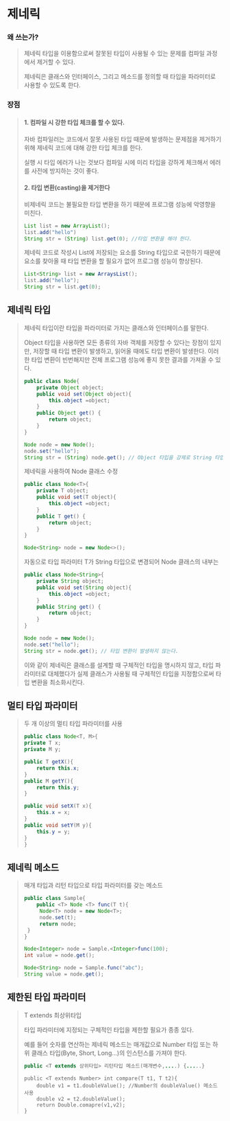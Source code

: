 # 제네릭

### 왜 쓰는가?

> 제네릭 타입을 이용함으로써 잘못된 타입이 사용될 수 있는 문제를 컴파일 과정에서 제거할 수 있다.
>
> 제네릭은 클래스와 인터페이스, 그리고 메소드를 정의할 때 타입을 파라미터로 사용할 수 있도록 한다.

### 장점

> #### 1. 컴파일 시 강한 타입 체크를 할 수 있다.
>
> 자바 컴파일러는 코드에서 잘못 사용된 타입 때문에 발생하는 문제점을 제거하기 위해 제네릭 코드에 대해 강한 타입 체크를 한다.
>
> 실행 시 타입 에러가 나는 것보다 컴파일 시에 미리 타입을 강하게 체크해서 에러를 사전에 방지하는 것이 좋다.
>
> #### 2. 타입 변환\(casting\)을 제거한다
>
> 비제네릭 코드는 불필요한 타입 변환을 하기 때문에 프로그램 성능에 악영향을 미친다.
>
> ```java
> List list = new ArrayList();
> list.add("hello")
> String str = (String) list.get(0); //타입 변환을 해야 한다.
> ```
>
> 제네릭 코드로 작성시 List에 저장되는 요소를 String 타입으로 국한하기 때문에 요소를 찾아올 때 타입 변환을 할 필요가 없어 프로그램 성능이 향상된다.
>
> ```java
> List<String> list = new ArraysList();
> list.add("hello");
> String str = list.get(0);
> ```

## 제네릭 타입

> 제네릭 타입이란 타입을 파라미터로 가지는 클래스와 인터페이스를 말한다.
>
> Object 타입을 사용하면 모든 종류의 자바 객체를 저장할 수 있다는 장점이 있지만, 저장할 때 타입 변환이 발생하고, 읽어올 때에도 타입 변환이 발생한다. 이러한 타입 변환이 빈번해지만 전체 프로그램 성능에 좋지 못한 결과를 가져올 수 있다.
>
> ```java
> public class Node{
>     private Object object;
>     public void set(Object object){
>         this.object =object;
>     }
>     public Object get() {
>         return object;
>     }
> }
> ```
>
> ```java
> Node node = new Node();
> node.set("hello");
> String str = (String) node.get(); // Object 타입을 강제로 String 타입으로 변환
> ```
>
> 제네릭을 사용하여 Node 클래스 수정
>
> ```java
> public class Node<T>{
>     private T object;
>     public void set(T object){
>         this.object =object;
>     }
>     public T get() {
>         return object;
>     }
> }
> ```
>
> ```java
> Node<String> node = new Node<>();
> ```
>
> 자동으로 타입 파라미터 T가 String 타입으로 변경되어 Node 클래스의 내부는
>
> ```java
> public class Node<String>{
>     private String object;
>     public void set(String object){
>         this.object =object;
>     }
>     public String get() {
>         return object;
>     }
> }
> ```
>
> ```java
> Node node = new Node();
> node.set("hello");
> String str = node.get(); // 타입 변환이 발생하지 않는다.
> ```
>
> 이와 같이 제네릭은 클래스를 설계할 때 구체적인 타입을 명시하지 않고, 타입 파라미터로 대체했다가 실제 클래스가 사용될 때 구체적인 타입을 지정함으로써 타입 변환을 최소화시킨다.

## 멀티 타입 파라미터

> 두 개 이상의 멀티 타입 파라미터를 사용
>
> ```java
> public class Node<T, M>{
> private T x;
> private M y;
>
> public T getX(){
>     return this.x;
> }
> public M getY(){
>     return this.y;
> }
>
> public void setX(T x){
>     this.x = x;
> }
> public void setY(M y){
>     this.y = y;
> }
> }
> ```

## 제네릭 메소드

> 매개 타입과 리턴 타입으로 타입 파라미터를 갖는 메소드
>
> ```java
> public class Sample{
>     public <T> Node <T> func(T t){
>      Node<T> node = new Node<T>;
>      node.set(t);
>      return node;
>  }
> }
> ```
>
> ```java
> Node<Integer> node = Sample.<Integer>func(100);
> int value = node.get();
>
> Node<String> node = Sample.func("abc");
> String value = node.get();
> ```

## 제한된 타입 파라미터

> T extends 최상위타입
>
> 타입 파라미터에 지정되는 구체적인 타입을 제한할 필요가 종종 있다.
>
> 예를 들어 숫자를 연산하는 제네릭 메소드는 매개값으로 Number 타입 또는 하위 클래스 타입\(Byte, Short, Long...\)의 인스턴스를 가져야 한다.
>
> ```java
> public <T extends 상위타입> 리턴타입 메소드(매개변수,....) {.....}
> ```
>
> ```text
> public <T extends Number> int compare(T t1, T t2){
>     double v1 = t1.doubleValue(); //Number의 doubleValue() 메소드 사용
>     double v2 = t2.doubleValue();
>     return Double.comapre(v1,v2);
> }
> ```

